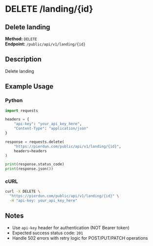# DELETE /landing/{id}

## Delete landing

**Method:** `DELETE`  
**Endpoint:** `/public/api/v1/landing/{id}`

## Description

Delete landing

## Example Usage

### Python

```python
import requests

headers = {
    "api-key": "your_api_key_here",
    "Content-Type": "application/json"
}

response = requests.delete(
    "https://pierdun.com/public/api/v1/landing/{id}",
    headers=headers
)

print(response.status_code)
print(response.json())
```

### cURL

```bash
curl -X DELETE \
  "https://pierdun.com/public/api/v1/landing/{id}" \
  -H "api-key: your_api_key_here"
```

## Notes

- Use `api-key` header for authentication (NOT Bearer token)
- Expected success status code: `201`
- Handle 502 errors with retry logic for POST/PUT/PATCH operations
